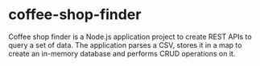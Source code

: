 # coffee-shop-finder
Coffee shop finder is a Node.js application project to create REST APIs to query a set of data. The application parses a CSV, stores it in a map to create an in-memory database and performs CRUD operations on it.
